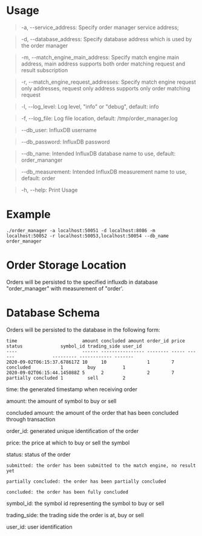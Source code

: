 # Usage
> -a, --service_address: Specify order manager service address;

> -d, --database_address: Specify database address which is used by the order manager

> -m, --match_engine_main_address: Specify match engine main address, main address supports both order matching request and result subscription

> -r, --match_engine_request_addresses: Specify match engine request only addresses, request only address supports only order matching request

> -l, --log_level:  Log level, "info" or "debug", default: info

> -f, --log_file:  Log file location, default: /tmp/order_manager.log

> --db_user: InfluxDB username

> --db_password: InfluxDB password

> --db_name: Intended InfluxDB database name to use, default: order_mananger

> --db_measurement: Intended InfluxDB measurement name to use, default: order

> -h, --help: Print Usage
# Example

```shell script
./order_manager -a localhost:50051 -d localhost:8086 -m localhost:50052 -r localhost:50053,localhost:50054 --db_name order_manager
```
# Order Storage Location
Orders will be persisted to the specified influxdb in database "order_manager" with measurement of "order'.
# Database Schema
Orders will be persisted to the database in the following form:
```text
time                        amount concluded amount order_id price status              symbol_id trading_side user_id
----                        ------ ---------------- -------- ----- ------              --------- ------------ -------
2020-09-02T06:15:37.678617Z 10     10               1        7     concluded           1         buy          1
2020-09-02T06:15:44.145088Z 5      2                2        7     partially concluded 1         sell         2
```
time: the generated timestamp when receiving order

amount: the amount of symbol to buy or sell

concluded amount: the amount of the order that has been concluded through transaction

order_id: generated unique identification of the order

price: the price at which to buy or sell the symbol

status: status of the order

    submitted: the order has been submitted to the match engine, no result yet
    
    partially concluded: the order has been partially concluded
    
    concluded: the order has been fully concluded
    
symbol_id: the symbol id representing the symbol to buy or sell

trading_side: the trading side the order is at, buy or sell

user_id: user identification
